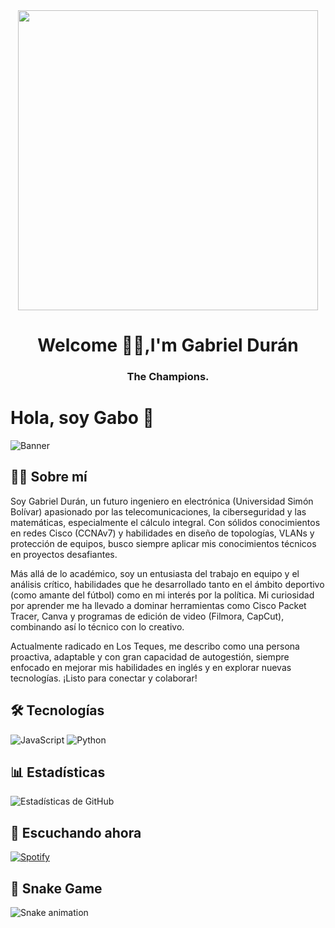 <div id="header" align="center">      
    <img src="https://github.com/DuranTTV/TuUsuario/blob/main/assets/4Xnj.gif?raw=true" width="480" />
    <h1 align="center">Welcome 🌚🌙,I'm Gabriel Durán</h1>
    <h3 align="center">The Champions.</h3>
</div>

    
    
# Hola, soy Gabo 👋  

![Banner](https://github.com/DuranTTV/DuranTTV/blob/main/assets/banner.gif)  

## 👨‍💻 Sobre mí  

Soy Gabriel Durán, un futuro ingeniero en electrónica (Universidad Simón Bolívar) apasionado por las telecomunicaciones, la ciberseguridad y las matemáticas, especialmente el cálculo integral. Con sólidos conocimientos en redes Cisco (CCNAv7) y habilidades en diseño de topologías, VLANs y protección de equipos, busco siempre aplicar mis conocimientos técnicos en proyectos desafiantes.

Más allá de lo académico, soy un entusiasta del trabajo en equipo y el análisis crítico, habilidades que he desarrollado tanto en el ámbito deportivo (como amante del fútbol) como en mi interés por la política. Mi curiosidad por aprender me ha llevado a dominar herramientas como Cisco Packet Tracer, Canva y programas de edición de video (Filmora, CapCut), combinando así lo técnico con lo creativo.

Actualmente radicado en Los Teques, me describo como una persona proactiva, adaptable y con gran capacidad de autogestión, siempre enfocado en mejorar mis habilidades en inglés y en explorar nuevas tecnologías. ¡Listo para conectar y colaborar!

## 🛠 Tecnologías  
![JavaScript](https://img.shields.io/badge/JavaScript-F7DF1E?style=for-the-badge&logo=javascript&logoColor=black)
![Python](https://img.shields.io/badge/Python-3776AB?style=for-the-badge&logo=python&logoColor=white)  

## 📊 Estadísticas  
![Estadísticas de GitHub](https://github-readme-stats.vercel.app/api?username=DuranTTV&show_icons=true&theme=radical)  

## 🎵 Escuchando ahora  
[![Spotify](https://novatorem.vercel.app/api/spotify)](https://open.spotify.com/user/j6tm93mrg9prbeymia0t7lnic?si=8b095f25a99e4a46)



## 🐍 Snake Game  
![Snake animation](https://github.com/TuUsuario/DuranTTV/blob/output/github-contribution-grid-snake.svg)  

